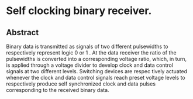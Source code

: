 # Self clocking binary receiver.

## Abstract
Binary data is transmitted as signals of two different pulsewidths to respectively represent logic 0 or 1 . At the data receiver the ratio of the pulsewidths is converted into a corresponding voltage ratio, which, in turn, is applied through a voltage divider to develop clock and data control signals at two different levels. Switching devices are respec tively actuated whenever the clock and data control signals reach preset voltage levels to respectively produce self synchronized clock and data pulses corresponding to the received binary data.